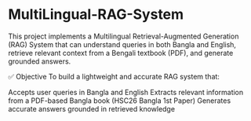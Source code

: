 # MultiLingual-RAG-System
This project implements a Multilingual Retrieval-Augmented Generation (RAG) System that can understand queries in both Bangla and English, retrieve relevant context from a Bengali textbook (PDF), and generate grounded answers.

✅ Objective
To build a lightweight and accurate RAG system that:

Accepts user queries in Bangla and English
Extracts relevant information from a PDF-based Bangla book (HSC26 Bangla 1st Paper)
Generates accurate answers grounded in retrieved knowledge
